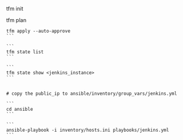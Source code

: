 

tfm init

tfm plan


``````
tfm apply --auto-approve
```

```
tfm state list
```

```
tfm state show <jenkins_instance>
```


# copy the public_ip to ansible/inventory/group_vars/jenkins.yml

```
cd ansible
```

```
ansible-playbook -i inventory/hosts.ini playbooks/jenkins.yml
```
